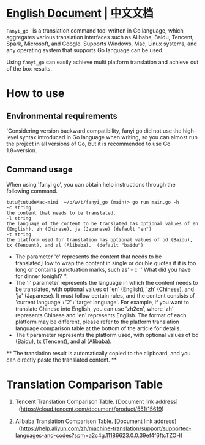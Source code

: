 # [English Document](./README_EN.md) | [中文文档](./README.md)

`Fanyi_go ` is a translation command tool written in Go language, which aggregates various translation interfaces such as Alibaba, Baidu, Tencent, Spark, Microsoft, and Google. Supports Windows, Mac, Linux systems, and any operating system that supports Go language can be used.

Using `fanyi_go` can easily achieve multi platform translation and achieve out of the box results.

# How to use

## Environmental requirements

`Considering version backward compatibility, fanyi go did not use the high-level syntax introduced in Go language when writing, so you can almost run the project in all versions of Go, but it is recommended to use Go 1.8+version.

## Command usage

When using 'fanyi go', you can obtain help instructions through the following command.
```shell
tutu@tutudeMac-mini  ~/p/w/t/fanyi_go (main)> go run main.go -h
-c string
the content that needs to be translated.
-l string
the language of the content to be translated has optional values of en (English), zh (Chinese), ja (Japanese) (default "en")
-t string
the platform used for translation has optional values of bd (Baidu), tx (Tencent), and al (Alibaba).  (default "baidu")
```
- The parameter 'c' represents the content that needs to be translated,How to wrap the content in single or double quotes if it is too long or contains punctuation marks, such as' - c '' What did you have for dinner tonight? ''.
- The 'l' parameter represents the language in which the content needs to be translated, with optional values of 'en' (English), 'zh' (Chinese), and 'ja' (Japanese). It must follow certain rules, and the content consists of 'current language'+'2'+'target language'. For example, if you want to translate Chinese into English, you can use 'zh2en', where 'zh' represents Chinese and 'en' represents English. The format of each platform may be different, please refer to the platform translation language comparison table at the bottom of the article for details.
- The t parameter represents the platform used, with optional values of bd (Baidu), tx (Tencent), and al (Alibaba).

** The translation result is automatically copied to the clipboard, and you can directly paste the translated content. **


# Translation Comparison Table

1. Tencent Translation Comparison Table. [Document link address]（https://cloud.tencent.com/document/product/551/15619)

2. Alibaba Translation Comparison Table. [Document link address]（https://help.aliyun.com/zh/machine-translation/support/supported-languages-and-codes?spm=a2c4g.11186623.0.0.39ef4f6ftcTZOH)